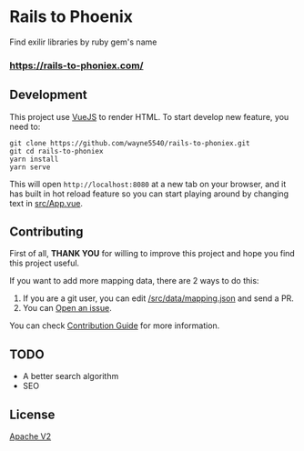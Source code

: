 # Rails to Phoenix

Find exilir libraries by ruby gem's name

### https://rails-to-phoniex.com/


## Development

This project use [VueJS](https://vuejs.org/) to render HTML. To start develop new feature, you need to:

```
git clone https://github.com/wayne5540/rails-to-phoniex.git
git cd rails-to-phoniex
yarn install
yarn serve
```

This will open `http://localhost:8080` at a new tab on your browser, and it has built in hot reload feature so you can start playing around by changing text in [src/App.vue](/src/App.vue).


## Contributing

First of all, **THANK YOU** for willing to improve this project and hope you find this project useful.

If you want to add more mapping data, there are 2 ways to do this:

1. If you are a git user, you can edit [/src/data/mapping.json](/src/data/mapping.json) and send a PR.
2. You can [Open an issue](https://github.com/wayne5540/rails-to-phoniex/issues/new?template=new_mapping.md&labels=add+mapping).

You can check [Contribution Guide](CONTRIBUTION_GUIDE.md) for more information.

## TODO

* A better search algorithm
* SEO

## License

[Apache V2](LICENSE)

